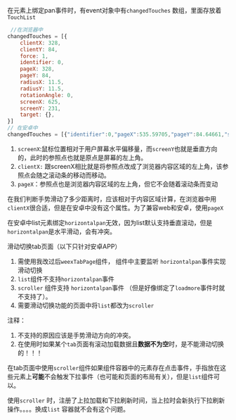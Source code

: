 在元素上绑定pan事件时，有event对象中有`changedTouches` 数组，里面存放着`TouchList`

```js
 //在浏览器中
changedTouches = [{
    clientX: 328,
    clientY: 84,
    force: 1,
    identifier: 0,
    pageX: 328,
    pageY: 84,
    radiusX: 11.5,
    radiusY: 11.5,
    rotationAngle: 0,
    screenX: 625,
    screenY: 231,
    target: {},
}]
// 在安卓中
changedTouches = [{"identifier":0,"pageX":535.59705,"pageY":84.64661,"screenX":532.8125,"screenY":239.0625}]
```

1. `screenX`:鼠标位置相对于用户屏幕水平偏移量，而`screenY`也就是垂直方向的，此时的参照点也就是原点是屏幕的左上角。
2. `clientX:` 跟screenX相比就是将参照点改成了浏览器内容区域的左上角，该参照点会随之滚动条的移动而移动。
3. `pageX`：参照点也是浏览器内容区域的左上角，但它不会随着滚动条而变动

在我们判断手势滑动了多少距离时，应该相对于内容区域计算，在浏览器中用 `clientX`很合适，但是在安卓中没有这个属性。为了兼容web和安卓，使用`pageX`

在安卓中list元素绑定`horizontalpan`无效，因为list默认支持垂直滚动，但是`horizontalpan`是水平滑动，会有冲突。

滑动切换tab页面（以下只针对安卓APP）

1. 需使用我改过后`weexTabPage`组件， 组件中主要监听 `horizontalpan`事件实现滑动切换
2. `list`组件不支持`horizontalpan`事件
3. `scroller` 组件支持 `horizontalpan`事件 （但是好像绑定了`loadmore`事件时就不支持了）。
4. 需要滑动切换功能的页面中将`list`都改为`scroller` 

注释： 

1. 不支持的原因应该是手势滑动方向的冲突。
2. 在使用时如果某个`tab`页面有滚动加载数据且**数据不为空**时，是不能滑动切换的！！！

在tab页面中使用`scroller`组件如果组件容器中的元素存在点击事件，手指放在这些元素上**可能**不会触发下拉事件（也可能和页面的布局有关），但是`list`组件可以。

使用`scroller` 时，注册了上拉加载和下拉刷新时间，当上拉时会新执行下拉刷新操作。。。。换成`list` 容器就不会有这个问题。
